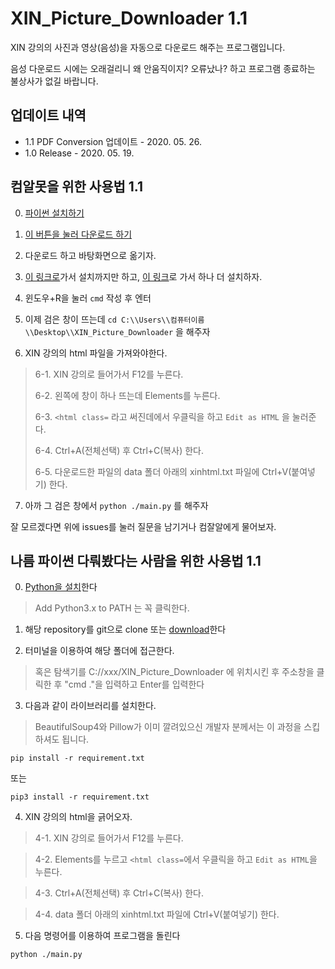 # XIN_Picture_Downloader 1.1

XIN 강의의 사진과 영상(음성)을 자동으로 다운로드 해주는 프로그램입니다.

음성 다운로드 시에는 오래걸리니 왜 안움직이지? 오류났나? 하고 프로그램 종료하는 불상사가 없길 바랍니다.

## 업데이트 내역

* 1.1 PDF Conversion 업데이트 - 2020. 05. 26.
* 1.0 Release - 2020. 05. 19.

## 컴알못을 위한 사용법 1.1

0. [파이썬 설치하기](https://wikidocs.net/8)

1. [이 버튼을 눌러 다운로드 하기](https://github.com/DetegiCE/XIN_Picture_Downloader/archive/master.zip)

2. 다운로드 하고 바탕화면으로 옮기자.

3. [이 링크로](https://studyhard24.tistory.com/234)가서 설치까지만 하고, [이 링크](https://kamang-it.tistory.com/entry/PIL-%EB%8B%A4%EC%9A%B4%EB%A1%9C%EB%93%9C-%ED%95%98%EA%B8%B0image-%EB%9D%BC%EC%9D%B4%EB%B8%8C%EB%9F%AC%EB%A6%AC-%EB%8B%A4%EC%9A%B4%EB%A1%9C%EB%93%9C-%ED%95%98%EA%B8%B0)로 가서 하나 더 설치하자.

4. 윈도우+R을 눌러 ``cmd`` 작성 후 엔터

5. 이제 검은 창이 뜨는데 ``cd C:\\Users\\컴퓨터이름\\Desktop\\XIN_Picture_Downloader`` 을 해주자

6. XIN 강의의 html 파일을 가져와야한다.
> 6-1. XIN 강의로 들어가서 F12를 누른다.
>
> 6-2. 왼쪽에 창이 하나 뜨는데 Elements를 누른다.
>
> 6-3. ``<html class=`` 라고 써진데에서 우클릭을 하고 ``Edit as HTML`` 을 눌러준다.
> 
> 6-4. Ctrl+A(전체선택) 후 Ctrl+C(복사) 한다. 
> 
> 6-5. 다운로드한 파일의 data 폴더 아래의 xinhtml.txt 파일에 Ctrl+V(붙여넣기) 한다.

7. 아까 그 검은 창에서 ``python ./main.py`` 를 해주자

잘 모르겠다면 위에 issues를 눌러 질문을 남기거나 컴잘알에게 물어보자.

## 나름 파이썬 다뤄봤다는 사람을 위한 사용법 1.1

0. [Python을 설치](https://www.python.org/ftp/python/3.8.0/python-3.8.0.exe)한다
> Add Python3.x to PATH 는 꼭 클릭한다.

1. 해당 repository를 git으로 clone 또는 [download](https://github.com/DetegiCE/XIN_Picture_Downloader/archive/master.zip)한다

2. 터미널을 이용하여 해당 폴더에 접근한다.
> 혹은 탐색기를 C://xxx/XIN_Picture_Downloader 에 위치시킨 후 주소창을 클릭한 후 "cmd ."을 입력하고 Enter를 입력한다

3. 다음과 같이 라이브러리를 설치한다.
> BeautifulSoup4와 Pillow가 이미 깔려있으신 개발자 분께서는 이 과정을 스킵하셔도 됩니다.

```
pip install -r requirement.txt
```

또는

```
pip3 install -r requirement.txt
```

4. XIN 강의의 html을 긁어오자.

> 4-1. XIN 강의로 들어가서 F12를 누른다.

> 4-2. Elements를 누르고 ``<html class=``에서 우클릭을 하고 ``Edit as HTML``을 누른다.

> 4-3. Ctrl+A(전체선택) 후 Ctrl+C(복사) 한다. 

> 4-4. data 폴더 아래의 xinhtml.txt 파일에 Ctrl+V(붙여넣기) 한다.

5. 다음 명령어를 이용하여 프로그램을 돌린다

```python ./main.py```
